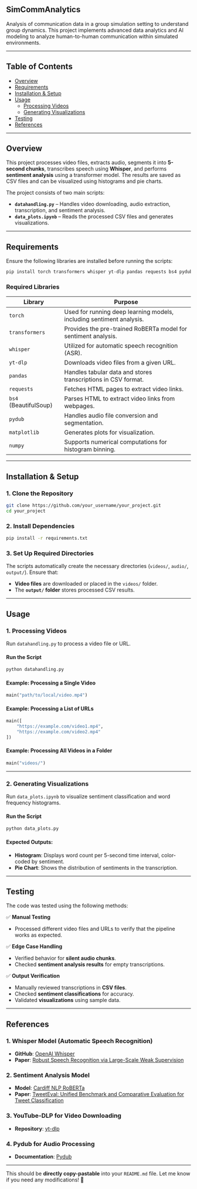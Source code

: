 ## **SimCommAnalytics**  
Analysis of communication data in a group simulation setting to understand group dynamics. This project implements advanced data analytics and AI modeling to analyze human-to-human communication within simulated environments.    

---

## **Table of Contents**  
- [Overview](#overview)  
- [Requirements](#requirements)  
- [Installation & Setup](#installation--setup)  
- [Usage](#usage)  
  - [Processing Videos](#1-processing-videos)  
  - [Generating Visualizations](#2-generating-visualizations)  
- [Testing](#testing)  
- [References](#references)  

---

## **Overview**  
This project processes video files, extracts audio, segments it into **5-second chunks**, transcribes speech using **Whisper**, and performs **sentiment analysis** using a transformer model. The results are saved as CSV files and can be visualized using histograms and pie charts.

The project consists of two main scripts:  

- **`datahandling.py`** – Handles video downloading, audio extraction, transcription, and sentiment analysis.  
- **`data_plots.ipynb`** – Reads the processed CSV files and generates visualizations.  

---

## **Requirements**  
Ensure the following libraries are installed before running the scripts:  
```bash
pip install torch transformers whisper yt-dlp pandas requests bs4 pydub matplotlib numpy 
```

### **Required Libraries**  
| Library | Purpose |
|---------|---------|
| `torch` | Used for running deep learning models, including sentiment analysis. |
| `transformers` | Provides the pre-trained RoBERTa model for sentiment analysis. |
| `whisper` | Utilized for automatic speech recognition (ASR). |
| `yt-dlp` | Downloads video files from a given URL. |
| `pandas` | Handles tabular data and stores transcriptions in CSV format. |
| `requests` | Fetches HTML pages to extract video links. |
| `bs4` (BeautifulSoup) | Parses HTML to extract video links from webpages. |
| `pydub` | Handles audio file conversion and segmentation. |
| `matplotlib` | Generates plots for visualization. |
| `numpy` | Supports numerical computations for histogram binning. |

---

## **Installation & Setup**  

### **1. Clone the Repository**  
```bash
git clone https://github.com/your_username/your_project.git
cd your_project
```

### **2. Install Dependencies**  
```bash
pip install -r requirements.txt
```

### **3. Set Up Required Directories**  
The scripts automatically create the necessary directories (`videos/`, `audio/`, `output/`). Ensure that:  
- **Video files** are downloaded or placed in the `videos/` folder.  
- The **`output/` folder** stores processed CSV results.  

---

## **Usage**  

### **1. Processing Videos**  
Run `datahandling.py` to process a video file or URL.  

#### **Run the Script**  
```bash
python datahandling.py
```

#### **Example: Processing a Single Video**  
```python
main("path/to/local/video.mp4")
```

#### **Example: Processing a List of URLs**  
```python
main([
    "https://example.com/video1.mp4",
    "https://example.com/video2.mp4"
])
```

#### **Example: Processing All Videos in a Folder**  
```python
main("videos/")
```

---

### **2. Generating Visualizations**  
Run `data_plots.ipynb` to visualize sentiment classification and word frequency histograms.  

#### **Run the Script**  
```bash
python data_plots.py
```

#### **Expected Outputs:**  
- **Histogram**: Displays word count per 5-second time interval, color-coded by sentiment.  
- **Pie Chart**: Shows the distribution of sentiments in the transcription.  

---

## **Testing**  

The code was tested using the following methods:  

✅ **Manual Testing**  
- Processed different video files and URLs to verify that the pipeline works as expected.  

✅ **Edge Case Handling**  
- Verified behavior for **silent audio chunks**.  
- Checked **sentiment analysis results** for empty transcriptions.  

✅ **Output Verification**  
- Manually reviewed transcriptions in **CSV files**.  
- Checked **sentiment classifications** for accuracy.  
- Validated **visualizations** using sample data.  

---

## **References**  

### **1. Whisper Model (Automatic Speech Recognition)**  
- **GitHub**: [OpenAI Whisper](https://github.com/openai/whisper)  
- **Paper**: [Robust Speech Recognition via Large-Scale Weak Supervision](https://arxiv.org/abs/2212.04356)  

### **2. Sentiment Analysis Model**  
- **Model**: [Cardiff NLP RoBERTa](https://huggingface.co/cardiffnlp/twitter-roberta-base-sentiment)  
- **Paper**: [TweetEval: Unified Benchmark and Comparative Evaluation for Tweet Classification](https://arxiv.org/abs/2010.12421)  

### **3. YouTube-DLP for Video Downloading**  
- **Repository**: [yt-dlp](https://github.com/yt-dlp/yt-dlp)  

### **4. Pydub for Audio Processing**  
- **Documentation**: [Pydub](https://github.com/jiaaro/pydub)  

---

This should be **directly copy-pastable** into your `README.md` file. Let me know if you need any modifications! 🚀
